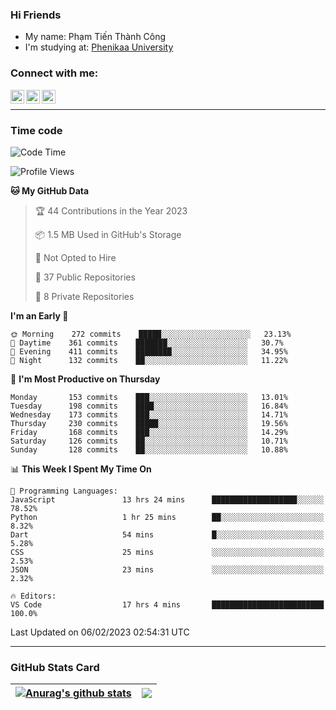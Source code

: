 ### Hi Friends

- My name: Phạm Tiến Thành Công
- I'm studying at: [Phenikaa University]


### Connect with me:
[<img align="left" alt="PhamTienThanhCong | Facebook" width="22px" src="https://upload.wikimedia.org/wikipedia/commons/thumb/1/16/Facebook-icon-1.png/640px-Facebook-icon-1.png" />][facebook]
[<img align="left" alt="PhamTienThanhCong | Zalo" width="22px" src="https://www.anphatpc.com.vn/template/anphat_2020v2/images/icon-zalo.jpg" />][zalo]
[<img align="left" alt="PhamTienThanhCong | LinkedIn" width="22px" src="https://cdn3.iconfinder.com/data/icons/inficons/512/linkedin.png" />][linkedin]

<br />

---

### Time code

<!--START_SECTION:waka-->
![Code Time](http://img.shields.io/badge/Code%20Time-873%20hrs%203%20mins-blue)

![Profile Views](http://img.shields.io/badge/Profile%20Views-5-blue)

**🐱 My GitHub Data** 

> 🏆 44 Contributions in the Year 2023
 > 
> 📦 1.5 MB Used in GitHub's Storage 
 > 
> 🚫 Not Opted to Hire
 > 
> 📜 37 Public Repositories 
 > 
> 🔑 8 Private Repositories  
 > 
**I'm an Early 🐤** 

```text
🌞 Morning    272 commits    █████░░░░░░░░░░░░░░░░░░░░   23.13% 
🌆 Daytime    361 commits    ███████░░░░░░░░░░░░░░░░░░   30.7% 
🌃 Evening    411 commits    ████████░░░░░░░░░░░░░░░░░   34.95% 
🌙 Night      132 commits    ██░░░░░░░░░░░░░░░░░░░░░░░   11.22%

```
📅 **I'm Most Productive on Thursday** 

```text
Monday       153 commits    ███░░░░░░░░░░░░░░░░░░░░░░   13.01% 
Tuesday      198 commits    ████░░░░░░░░░░░░░░░░░░░░░   16.84% 
Wednesday    173 commits    ███░░░░░░░░░░░░░░░░░░░░░░   14.71% 
Thursday     230 commits    █████░░░░░░░░░░░░░░░░░░░░   19.56% 
Friday       168 commits    ███░░░░░░░░░░░░░░░░░░░░░░   14.29% 
Saturday     126 commits    ██░░░░░░░░░░░░░░░░░░░░░░░   10.71% 
Sunday       128 commits    ██░░░░░░░░░░░░░░░░░░░░░░░   10.88%

```


📊 **This Week I Spent My Time On** 

```text
💬 Programming Languages: 
JavaScript               13 hrs 24 mins      ███████████████████░░░░░░   78.52% 
Python                   1 hr 25 mins        ██░░░░░░░░░░░░░░░░░░░░░░░   8.32% 
Dart                     54 mins             █░░░░░░░░░░░░░░░░░░░░░░░░   5.28% 
CSS                      25 mins             ░░░░░░░░░░░░░░░░░░░░░░░░░   2.53% 
JSON                     23 mins             ░░░░░░░░░░░░░░░░░░░░░░░░░   2.32%

🔥 Editors: 
VS Code                  17 hrs 4 mins       █████████████████████████   100.0%

```


 Last Updated on 06/02/2023 02:54:31 UTC
<!--END_SECTION:waka-->

---

### GitHub Stats Card

| <a href="https://github.com/phamtienthanhcong"><img align="center" src="https://github-readme-stats.vercel.app/api?username=PhamTienThanhCong&show_icons=true&include_all_commits=true&theme=buefy&hide_border=true&theme=ocean_dark" alt="Anurag's github stats" /></a> | <a href="https://github.com/phamtienthanhcong"><img align="center" src="https://github-readme-stats.vercel.app/api/top-langs/?username=PhamTienThanhCong&layout=compact&theme=buefy&hide_border=true&theme=ocean_dark" /></a> |
| ------------- | ------------- |

[Phenikaa University]: https://phenikaa-uni.edu.vn/vi
[facebook]: https://www.facebook.com/phamtienthanhcong
[linkedin]: https://linkedin.com/in/phamtienthanhcong
[zalo]: https://zalo.me/0396396332
[tiktok]: https://www.tiktok.com/@phamtienthanhcong
[web]: https://github.com/PhamTienThanhCong/web_dev
[min project]: https://github.com/PhamTienThanhCong/Project-Of-Web
[c and cpp]: https://github.com/PhamTienThanhCong/Code_C_and_Cpro
[python]: https://github.com/PhamTienThanhCong/Python_beginer
